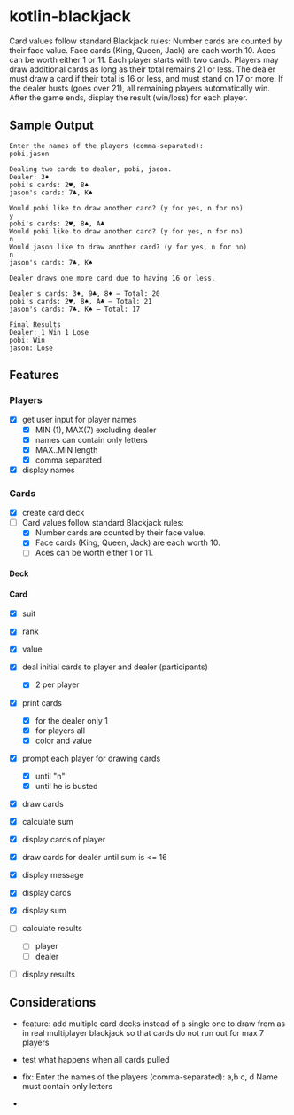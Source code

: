 # kotlin-blackjack
Card values follow standard Blackjack rules:
Number cards are counted by their face value.
Face cards (King, Queen, Jack) are each worth 10.
Aces can be worth either 1 or 11.
Each player starts with two cards.
Players may draw additional cards as long as their total remains 21 or less.
The dealer must draw a card if their total is 16 or less, and must stand on 17 or more.
If the dealer busts (goes over 21), all remaining players automatically win.
After the game ends, display the result (win/loss) for each player.

## Sample Output
```
Enter the names of the players (comma-separated):
pobi,jason

Dealing two cards to dealer, pobi, jason.
Dealer: 3♦
pobi's cards: 2♥, 8♠
jason's cards: 7♣, K♠

Would pobi like to draw another card? (y for yes, n for no)
y
pobi's cards: 2♥, 8♠, A♣
Would pobi like to draw another card? (y for yes, n for no)
n
Would jason like to draw another card? (y for yes, n for no)
n
jason's cards: 7♣, K♠

Dealer draws one more card due to having 16 or less.

Dealer's cards: 3♦, 9♣, 8♦ – Total: 20
pobi's cards: 2♥, 8♠, A♣ – Total: 21
jason's cards: 7♣, K♠ – Total: 17

Final Results
Dealer: 1 Win 1 Lose
pobi: Win
jason: Lose
```

## Features
### Players
- [x] get user input for player names
  - [x] MIN (1), MAX(7) excluding dealer
  - [x] names can contain only letters
  - [x] MAX..MIN length
  - [x] comma separated
- [x] display names

### Cards
- [x] create card deck
- [ ] Card values follow standard Blackjack rules:
  - [x] Number cards are counted by their face value.
  - [x] Face cards (King, Queen, Jack) are each worth 10.
  - [ ] Aces can be worth either 1 or 11.
#### Deck
#### Card
- [x] suit
- [x] rank
- [x] value

- [x] deal initial cards to player and dealer (participants)
  - [x] 2 per player
- [x] print cards
  - [x] for the dealer only 1
  - [x] for players all
  - [x] color and value

- [x] prompt each player for drawing cards
  - [x] until "n"
  - [x] until he is busted
- [x] draw cards
- [x] calculate sum
- [x] display cards of player

- [x] draw cards for dealer until sum is <= 16
- [x] display message

- [x] display cards
- [x] display sum

- [ ] calculate results
  - [ ] player 
  - [ ] dealer 
- [ ] display results

## Considerations
- feature: add multiple card decks instead of a single one to draw from as in real multiplayer blackjack so that cards do not run out for max 7 players

- test what happens when all cards pulled
- fix: Enter the names of the players (comma-separated):
    a,b     c, d
    Name must contain only letters
- 
